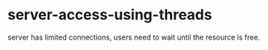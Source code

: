 # server-access-using-threads
server has limited connections, users need to wait until the resource is free.
